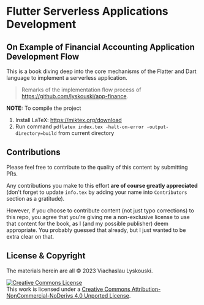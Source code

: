 # Flutter Serverless Applications Development
## On Example of Financial Accounting Application Development Flow

This is a book diving deep into the core mechanisms of the Flatter and Dart language to implement a serverless application.

> Remarks of the implementation flow process of https://github.com/lyskouski/app-finance.

**NOTE:** To compile the project
1. Install LaTeX: https://miktex.org/download
2. Run command `pdflatex index.tex -halt-on-error -output-directory=build` from current directory

## Contributions

Please feel free to contribute to the quality of this content by submitting PRs.

Any contributions you make to this effort **are of course greatly appreciated** (don't forget to update `info.tex`
by adding your name into `Contributors` section as a gratitude).

However, if you choose to contribute content (not just typo corrections) to this repo, you agree that you're giving
me a non-exclusive license to use that content for the book, as I (and my possible publisher) deem appropriate. 
You probably guessed that already, but I just wanted to be extra clear on that.

## License & Copyright

The materials herein are all &copy; 2023 Viachaslau Lyskouski.

<a rel="license" href="http://creativecommons.org/licenses/by-nc-nd/4.0/"><img alt="Creative Commons License" style="border-width:0" src="https://i.creativecommons.org/l/by-nc-nd/4.0/88x31.png" /></a><br />This work is licensed under a <a rel="license" href="http://creativecommons.org/licenses/by-nc-nd/4.0/">Creative Commons Attribution-NonCommercial-NoDerivs 4.0 Unported License</a>.